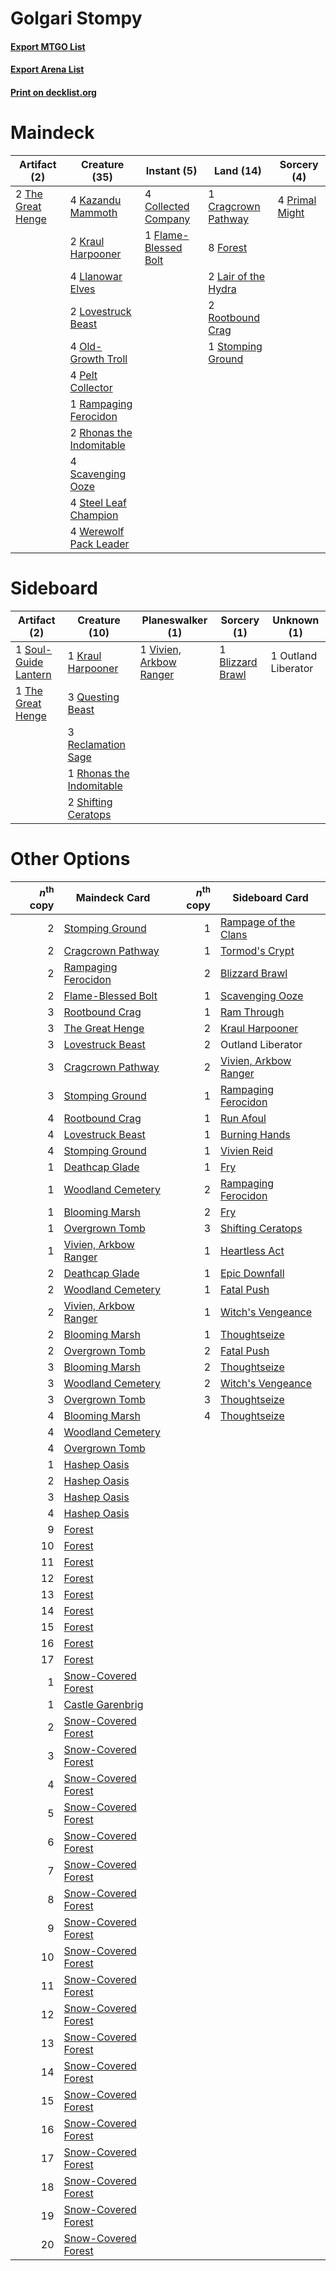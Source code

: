 # Golgari Stompy

#### [Export MTGO List](../collection/Golgari%20Stompy/Golgari%20Stompy.txt)
#### [Export Arena List](../collection/Golgari%20Stompy/Golgari%20Stompy_arena.txt)
#### [Print on decklist.org](http://decklist.org/?deckmain=4%09Collected%20Company%0A1%09Cragcrown%20Pathway%0A1%09Flame-Blessed%20Bolt%0A8%09Forest%0A4%09Kazandu%20Mammoth%0A2%09Kraul%20Harpooner%0A2%09Lair%20of%20the%20Hydra%0A4%09Llanowar%20Elves%0A2%09Lovestruck%20Beast%0A4%09Old-Growth%20Troll%0A4%09Pelt%20Collector%0A4%09Primal%20Might%0A1%09Rampaging%20Ferocidon%0A2%09Rhonas%20the%20Indomitable%0A2%09Rootbound%20Crag%0A4%09Scavenging%20Ooze%0A4%09Steel%20Leaf%20Champion%0A1%09Stomping%20Ground%0A2%09The%20Great%20Henge%0A4%09Werewolf%20Pack%20Leader&deckside=1%09Blizzard%20Brawl%0A1%09Kraul%20Harpooner%0A1%09Outland%20Liberator%0A3%09Questing%20Beast%0A3%09Reclamation%20Sage%0A1%09Rhonas%20the%20Indomitable%0A2%09Shifting%20Ceratops%0A1%09Soul-Guide%20Lantern%0A1%09The%20Great%20Henge%0A1%09Vivien,%20Arkbow%20Ranger)
# Maindeck

|                                        Artifact (2)                                        |                                           Creature (35)                                           |                                          Instant (5)                                          |                                          Land (14)                                           |                                       Sorcery (4)                                       |
|--------------------------------------------------------------------------------------------|---------------------------------------------------------------------------------------------------|-----------------------------------------------------------------------------------------------|----------------------------------------------------------------------------------------------|-----------------------------------------------------------------------------------------|
|2 [The Great Henge](http://gatherer.wizards.com/Pages/Card/Details.aspx?multiverseid=473123)|4 [Kazandu Mammoth](http://gatherer.wizards.com/Pages/Card/Details.aspx?multiverseid=491835)       |4 [Collected Company](http://gatherer.wizards.com/Pages/Card/Details.aspx?multiverseid=394519) |1 [Cragcrown Pathway](http://gatherer.wizards.com/Pages/Card/Details.aspx?multiverseid=491915)|4 [Primal Might](http://gatherer.wizards.com/Pages/Card/Details.aspx?multiverseid=485520)|
|                                                                                            |2 [Kraul Harpooner](http://gatherer.wizards.com/Pages/Card/Details.aspx?multiverseid=452886)       |1 [Flame-Blessed Bolt](http://gatherer.wizards.com/Pages/Card/Details.aspx?multiverseid=541014)|8 [Forest](http://gatherer.wizards.com/Pages/Card/Details.aspx?multiverseid=439860)           |                                                                                         |
|                                                                                            |4 [Llanowar Elves](http://gatherer.wizards.com/Pages/Card/Details.aspx?multiverseid=129626)        |                                                                                               |2 [Lair of the Hydra](http://gatherer.wizards.com/Pages/Card/Details.aspx?multiverseid=527546)|                                                                                         |
|                                                                                            |2 [Lovestruck Beast](http://gatherer.wizards.com/Pages/Card/Details.aspx?multiverseid=473127)      |                                                                                               |2 [Rootbound Crag](http://gatherer.wizards.com/Pages/Card/Details.aspx?multiverseid=420934)   |                                                                                         |
|                                                                                            |4 [Old-Growth Troll](http://gatherer.wizards.com/Pages/Card/Details.aspx?multiverseid=503801)      |                                                                                               |1 [Stomping Ground](http://gatherer.wizards.com/Pages/Card/Details.aspx?multiverseid=405110)  |                                                                                         |
|                                                                                            |4 [Pelt Collector](http://gatherer.wizards.com/Pages/Card/Details.aspx?multiverseid=452891)        |                                                                                               |                                                                                              |                                                                                         |
|                                                                                            |1 [Rampaging Ferocidon](http://gatherer.wizards.com/Pages/Card/Details.aspx?multiverseid=435308)   |                                                                                               |                                                                                              |                                                                                         |
|                                                                                            |2 [Rhonas the Indomitable](http://gatherer.wizards.com/Pages/Card/Details.aspx?multiverseid=426884)|                                                                                               |                                                                                              |                                                                                         |
|                                                                                            |4 [Scavenging Ooze](http://gatherer.wizards.com/Pages/Card/Details.aspx?multiverseid=420783)       |                                                                                               |                                                                                              |                                                                                         |
|                                                                                            |4 [Steel Leaf Champion](http://gatherer.wizards.com/Pages/Card/Details.aspx?multiverseid=443070)   |                                                                                               |                                                                                              |                                                                                         |
|                                                                                            |4 [Werewolf Pack Leader](http://gatherer.wizards.com/Pages/Card/Details.aspx?multiverseid=527498)  |                                                                                               |                                                                                              |                                                                                         |


# Sideboard

|                                         Artifact (2)                                          |                                           Creature (10)                                           |                                         Planeswalker (1)                                         |                                        Sorcery (1)                                        |    Unknown (1)    |
|-----------------------------------------------------------------------------------------------|---------------------------------------------------------------------------------------------------|--------------------------------------------------------------------------------------------------|-------------------------------------------------------------------------------------------|-------------------|
|1 [Soul-Guide Lantern](http://gatherer.wizards.com/Pages/Card/Details.aspx?multiverseid=476488)|1 [Kraul Harpooner](http://gatherer.wizards.com/Pages/Card/Details.aspx?multiverseid=452886)       |1 [Vivien, Arkbow Ranger](http://gatherer.wizards.com/Pages/Card/Details.aspx?multiverseid=466953)|1 [Blizzard Brawl](http://gatherer.wizards.com/Pages/Card/Details.aspx?multiverseid=503775)|1 Outland Liberator|
|1 [The Great Henge](http://gatherer.wizards.com/Pages/Card/Details.aspx?multiverseid=473123)   |3 [Questing Beast](http://gatherer.wizards.com/Pages/Card/Details.aspx?multiverseid=473133)        |                                                                                                  |                                                                                           |                   |
|                                                                                               |3 [Reclamation Sage](http://gatherer.wizards.com/Pages/Card/Details.aspx?multiverseid=389651)      |                                                                                                  |                                                                                           |                   |
|                                                                                               |1 [Rhonas the Indomitable](http://gatherer.wizards.com/Pages/Card/Details.aspx?multiverseid=426884)|                                                                                                  |                                                                                           |                   |
|                                                                                               |2 [Shifting Ceratops](http://gatherer.wizards.com/Pages/Card/Details.aspx?multiverseid=466948)     |                                                                                                  |                                                                                           |                   |


# Other Options

|*n*<sup>th</sup> copy|                                         Maindeck Card                                          |*n*<sup>th</sup> copy|                                         Sideboard Card                                         |
|--------------------:|------------------------------------------------------------------------------------------------|--------------------:|------------------------------------------------------------------------------------------------|
|                    2|[Stomping Ground](http://gatherer.wizards.com/Pages/Card/Details.aspx?multiverseid=405110)      |                    1|[Rampage of the Clans](http://gatherer.wizards.com/Pages/Card/Details.aspx?multiverseid=457278) |
|                    2|[Cragcrown Pathway](http://gatherer.wizards.com/Pages/Card/Details.aspx?multiverseid=491915)    |                    1|[Tormod's Crypt](http://gatherer.wizards.com/Pages/Card/Details.aspx?multiverseid=389723)       |
|                    2|[Rampaging Ferocidon](http://gatherer.wizards.com/Pages/Card/Details.aspx?multiverseid=435308)  |                    2|[Blizzard Brawl](http://gatherer.wizards.com/Pages/Card/Details.aspx?multiverseid=503775)       |
|                    2|[Flame-Blessed Bolt](http://gatherer.wizards.com/Pages/Card/Details.aspx?multiverseid=541014)   |                    1|[Scavenging Ooze](http://gatherer.wizards.com/Pages/Card/Details.aspx?multiverseid=420783)      |
|                    3|[Rootbound Crag](http://gatherer.wizards.com/Pages/Card/Details.aspx?multiverseid=420934)       |                    1|[Ram Through](http://gatherer.wizards.com/Pages/Card/Details.aspx?multiverseid=479690)          |
|                    3|[The Great Henge](http://gatherer.wizards.com/Pages/Card/Details.aspx?multiverseid=473123)      |                    2|[Kraul Harpooner](http://gatherer.wizards.com/Pages/Card/Details.aspx?multiverseid=452886)      |
|                    3|[Lovestruck Beast](http://gatherer.wizards.com/Pages/Card/Details.aspx?multiverseid=473127)     |                    2|Outland Liberator                                                                               |
|                    3|[Cragcrown Pathway](http://gatherer.wizards.com/Pages/Card/Details.aspx?multiverseid=491915)    |                    2|[Vivien, Arkbow Ranger](http://gatherer.wizards.com/Pages/Card/Details.aspx?multiverseid=466953)|
|                    3|[Stomping Ground](http://gatherer.wizards.com/Pages/Card/Details.aspx?multiverseid=405110)      |                    1|[Rampaging Ferocidon](http://gatherer.wizards.com/Pages/Card/Details.aspx?multiverseid=435308)  |
|                    4|[Rootbound Crag](http://gatherer.wizards.com/Pages/Card/Details.aspx?multiverseid=420934)       |                    1|[Run Afoul](http://gatherer.wizards.com/Pages/Card/Details.aspx?multiverseid=485524)            |
|                    4|[Lovestruck Beast](http://gatherer.wizards.com/Pages/Card/Details.aspx?multiverseid=473127)     |                    1|[Burning Hands](http://gatherer.wizards.com/Pages/Card/Details.aspx?multiverseid=527422)        |
|                    4|[Stomping Ground](http://gatherer.wizards.com/Pages/Card/Details.aspx?multiverseid=405110)      |                    1|[Vivien Reid](http://gatherer.wizards.com/Pages/Card/Details.aspx?multiverseid=447344)          |
|                    1|[Deathcap Glade](http://gatherer.wizards.com/Pages/Card/Details.aspx?multiverseid=541137)       |                    1|[Fry](http://gatherer.wizards.com/Pages/Card/Details.aspx?multiverseid=466894)                  |
|                    1|[Woodland Cemetery](http://gatherer.wizards.com/Pages/Card/Details.aspx?multiverseid=443136)    |                    2|[Rampaging Ferocidon](http://gatherer.wizards.com/Pages/Card/Details.aspx?multiverseid=435308)  |
|                    1|[Blooming Marsh](http://gatherer.wizards.com/Pages/Card/Details.aspx?multiverseid=417816)       |                    2|[Fry](http://gatherer.wizards.com/Pages/Card/Details.aspx?multiverseid=466894)                  |
|                    1|[Overgrown Tomb](http://gatherer.wizards.com/Pages/Card/Details.aspx?multiverseid=405103)       |                    3|[Shifting Ceratops](http://gatherer.wizards.com/Pages/Card/Details.aspx?multiverseid=466948)    |
|                    1|[Vivien, Arkbow Ranger](http://gatherer.wizards.com/Pages/Card/Details.aspx?multiverseid=466953)|                    1|[Heartless Act](http://gatherer.wizards.com/Pages/Card/Details.aspx?multiverseid=479611)        |
|                    2|[Deathcap Glade](http://gatherer.wizards.com/Pages/Card/Details.aspx?multiverseid=541137)       |                    1|[Epic Downfall](http://gatherer.wizards.com/Pages/Card/Details.aspx?multiverseid=473047)        |
|                    2|[Woodland Cemetery](http://gatherer.wizards.com/Pages/Card/Details.aspx?multiverseid=443136)    |                    1|[Fatal Push](http://gatherer.wizards.com/Pages/Card/Details.aspx?multiverseid=423724)           |
|                    2|[Vivien, Arkbow Ranger](http://gatherer.wizards.com/Pages/Card/Details.aspx?multiverseid=466953)|                    1|[Witch's Vengeance](http://gatherer.wizards.com/Pages/Card/Details.aspx?multiverseid=473073)    |
|                    2|[Blooming Marsh](http://gatherer.wizards.com/Pages/Card/Details.aspx?multiverseid=417816)       |                    1|[Thoughtseize](http://gatherer.wizards.com/Pages/Card/Details.aspx?multiverseid=438676)         |
|                    2|[Overgrown Tomb](http://gatherer.wizards.com/Pages/Card/Details.aspx?multiverseid=405103)       |                    2|[Fatal Push](http://gatherer.wizards.com/Pages/Card/Details.aspx?multiverseid=423724)           |
|                    3|[Blooming Marsh](http://gatherer.wizards.com/Pages/Card/Details.aspx?multiverseid=417816)       |                    2|[Thoughtseize](http://gatherer.wizards.com/Pages/Card/Details.aspx?multiverseid=438676)         |
|                    3|[Woodland Cemetery](http://gatherer.wizards.com/Pages/Card/Details.aspx?multiverseid=443136)    |                    2|[Witch's Vengeance](http://gatherer.wizards.com/Pages/Card/Details.aspx?multiverseid=473073)    |
|                    3|[Overgrown Tomb](http://gatherer.wizards.com/Pages/Card/Details.aspx?multiverseid=405103)       |                    3|[Thoughtseize](http://gatherer.wizards.com/Pages/Card/Details.aspx?multiverseid=438676)         |
|                    4|[Blooming Marsh](http://gatherer.wizards.com/Pages/Card/Details.aspx?multiverseid=417816)       |                    4|[Thoughtseize](http://gatherer.wizards.com/Pages/Card/Details.aspx?multiverseid=438676)         |
|                    4|[Woodland Cemetery](http://gatherer.wizards.com/Pages/Card/Details.aspx?multiverseid=443136)    |                     |                                                                                                |
|                    4|[Overgrown Tomb](http://gatherer.wizards.com/Pages/Card/Details.aspx?multiverseid=405103)       |                     |                                                                                                |
|                    1|[Hashep Oasis](http://gatherer.wizards.com/Pages/Card/Details.aspx?multiverseid=430866)         |                     |                                                                                                |
|                    2|[Hashep Oasis](http://gatherer.wizards.com/Pages/Card/Details.aspx?multiverseid=430866)         |                     |                                                                                                |
|                    3|[Hashep Oasis](http://gatherer.wizards.com/Pages/Card/Details.aspx?multiverseid=430866)         |                     |                                                                                                |
|                    4|[Hashep Oasis](http://gatherer.wizards.com/Pages/Card/Details.aspx?multiverseid=430866)         |                     |                                                                                                |
|                    9|[Forest](http://gatherer.wizards.com/Pages/Card/Details.aspx?multiverseid=439860)               |                     |                                                                                                |
|                   10|[Forest](http://gatherer.wizards.com/Pages/Card/Details.aspx?multiverseid=439860)               |                     |                                                                                                |
|                   11|[Forest](http://gatherer.wizards.com/Pages/Card/Details.aspx?multiverseid=439860)               |                     |                                                                                                |
|                   12|[Forest](http://gatherer.wizards.com/Pages/Card/Details.aspx?multiverseid=439860)               |                     |                                                                                                |
|                   13|[Forest](http://gatherer.wizards.com/Pages/Card/Details.aspx?multiverseid=439860)               |                     |                                                                                                |
|                   14|[Forest](http://gatherer.wizards.com/Pages/Card/Details.aspx?multiverseid=439860)               |                     |                                                                                                |
|                   15|[Forest](http://gatherer.wizards.com/Pages/Card/Details.aspx?multiverseid=439860)               |                     |                                                                                                |
|                   16|[Forest](http://gatherer.wizards.com/Pages/Card/Details.aspx?multiverseid=439860)               |                     |                                                                                                |
|                   17|[Forest](http://gatherer.wizards.com/Pages/Card/Details.aspx?multiverseid=439860)               |                     |                                                                                                |
|                    1|[Snow-Covered Forest](http://gatherer.wizards.com/Pages/Card/Details.aspx?multiverseid=121192)  |                     |                                                                                                |
|                    1|[Castle Garenbrig](http://gatherer.wizards.com/Pages/Card/Details.aspx?multiverseid=473202)     |                     |                                                                                                |
|                    2|[Snow-Covered Forest](http://gatherer.wizards.com/Pages/Card/Details.aspx?multiverseid=121192)  |                     |                                                                                                |
|                    3|[Snow-Covered Forest](http://gatherer.wizards.com/Pages/Card/Details.aspx?multiverseid=121192)  |                     |                                                                                                |
|                    4|[Snow-Covered Forest](http://gatherer.wizards.com/Pages/Card/Details.aspx?multiverseid=121192)  |                     |                                                                                                |
|                    5|[Snow-Covered Forest](http://gatherer.wizards.com/Pages/Card/Details.aspx?multiverseid=121192)  |                     |                                                                                                |
|                    6|[Snow-Covered Forest](http://gatherer.wizards.com/Pages/Card/Details.aspx?multiverseid=121192)  |                     |                                                                                                |
|                    7|[Snow-Covered Forest](http://gatherer.wizards.com/Pages/Card/Details.aspx?multiverseid=121192)  |                     |                                                                                                |
|                    8|[Snow-Covered Forest](http://gatherer.wizards.com/Pages/Card/Details.aspx?multiverseid=121192)  |                     |                                                                                                |
|                    9|[Snow-Covered Forest](http://gatherer.wizards.com/Pages/Card/Details.aspx?multiverseid=121192)  |                     |                                                                                                |
|                   10|[Snow-Covered Forest](http://gatherer.wizards.com/Pages/Card/Details.aspx?multiverseid=121192)  |                     |                                                                                                |
|                   11|[Snow-Covered Forest](http://gatherer.wizards.com/Pages/Card/Details.aspx?multiverseid=121192)  |                     |                                                                                                |
|                   12|[Snow-Covered Forest](http://gatherer.wizards.com/Pages/Card/Details.aspx?multiverseid=121192)  |                     |                                                                                                |
|                   13|[Snow-Covered Forest](http://gatherer.wizards.com/Pages/Card/Details.aspx?multiverseid=121192)  |                     |                                                                                                |
|                   14|[Snow-Covered Forest](http://gatherer.wizards.com/Pages/Card/Details.aspx?multiverseid=121192)  |                     |                                                                                                |
|                   15|[Snow-Covered Forest](http://gatherer.wizards.com/Pages/Card/Details.aspx?multiverseid=121192)  |                     |                                                                                                |
|                   16|[Snow-Covered Forest](http://gatherer.wizards.com/Pages/Card/Details.aspx?multiverseid=121192)  |                     |                                                                                                |
|                   17|[Snow-Covered Forest](http://gatherer.wizards.com/Pages/Card/Details.aspx?multiverseid=121192)  |                     |                                                                                                |
|                   18|[Snow-Covered Forest](http://gatherer.wizards.com/Pages/Card/Details.aspx?multiverseid=121192)  |                     |                                                                                                |
|                   19|[Snow-Covered Forest](http://gatherer.wizards.com/Pages/Card/Details.aspx?multiverseid=121192)  |                     |                                                                                                |
|                   20|[Snow-Covered Forest](http://gatherer.wizards.com/Pages/Card/Details.aspx?multiverseid=121192)  |                     |                                                                                                |

